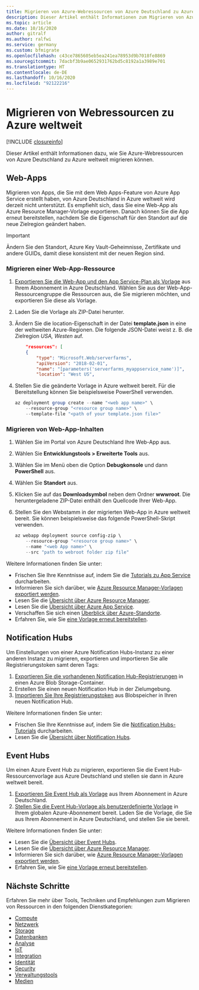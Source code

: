 ```yaml
---
title: Migrieren von Azure-Webressourcen von Azure Deutschland zu Azure weltweit
description: Dieser Artikel enthält Informationen zum Migrieren von Azure-Webressourcen von Azure Deutschland zu Azure weltweit.
ms.topic: article
ms.date: 10/16/2020
author: gitralf
ms.author: ralfwi
ms.service: germany
ms.custom: bfmigrate
ms.openlocfilehash: c43ce7865605eb5ea241ea78953d9b7018fe8869
ms.sourcegitcommit: 7dacbf3b9ae0652931762bd5c8192a1a3989e701
ms.translationtype: HT
ms.contentlocale: de-DE
ms.lasthandoff: 10/16/2020
ms.locfileid: "92122216"
---
```

# <a name="migrate-web-resources-to-global-azure"></a>Migrieren von Webressourcen zu Azure weltweit

[!INCLUDE [closureinfo](../../includes/germany-closure-info.md)]

Dieser Artikel enthält Informationen dazu, wie Sie Azure-Webressourcen von Azure Deutschland zu Azure weltweit migrieren können.

## <a name="web-apps"></a>Web-Apps

Migrieren von Apps, die Sie mit dem Web Apps-Feature von Azure App Service erstellt haben, von Azure Deutschland in Azure weltweit wird derzeit nicht unterstützt. Es empfiehlt sich, dass Sie eine Web-App als Azure Resource Manager-Vorlage exportieren. Danach können Sie die App erneut bereitstellen, nachdem Sie die Eigenschaft für den Standort auf die neue Zielregion geändert haben.

> [!IMPORTANT]
> Ändern Sie den Standort, Azure Key Vault-Geheimnisse, Zertifikate und andere GUIDs, damit diese konsistent mit der neuen Region sind.

### <a name="migrate-web-app-resource"></a>Migrieren einer Web-App-Ressource

1. [Exportieren Sie die Web-App und den App Service-Plan als Vorlage](../azure-resource-manager/templates/export-template-portal.md) aus Ihrem Abonnement in Azure Deutschland. Wählen Sie aus der Web-App-Ressourcengruppe die Ressourcen aus, die Sie migrieren möchten, und exportieren Sie diese als Vorlage.
1. Laden Sie die Vorlage als ZIP-Datei herunter. 
1. Ändern Sie die location-Eigenschaft in der Datei **template.json** in eine der weltweiten Azure-Regionen. Die folgende JSON-Datei weist z. B. die Zielregion *USA, Westen* auf.

    ```json
        "resources": [
        {
            "type": "Microsoft.Web/serverfarms",
            "apiVersion": "2018-02-01",
            "name": "[parameters('serverfarms_myappservice_name')]",
            "location": "West US",

    ```
1. Stellen Sie die geänderte Vorlage in Azure weltweit bereit. Für die Bereitstellung können Sie beispielsweise PowerShell verwenden.

    ```powershell
    az deployment group create --name "<web app name>" \
        --resource-group "<resource group name>" \
        --template-file "<path of your template.json file>"
    ```

### <a name="migrate-web-app-content"></a>Migrieren von Web-App-Inhalten

1. Wählen Sie im Portal von Azure Deutschland Ihre Web-App aus.
1. Wählen Sie **Entwicklungstools > Erweiterte Tools** aus.
1. Wählen Sie im Menü oben die Option **Debugkonsole** und dann **PowerShell** aus.
1. Wählen Sie **Standort** aus.
1. Klicken Sie auf das **Downloadsymbol** neben dem Ordner **wwwroot**. Die heruntergeladene ZIP-Datei enthält den Quellcode Ihrer Web-App.
1. Stellen Sie den Webstamm in der migrierten Web-App in Azure weltweit bereit. Sie können beispielsweise das folgende PowerShell-Skript verwenden.

    ``` powershell
    az webapp deployment source config-zip \
        --resource-group "<resource group name>" \
        --name "<web App name>" \
        --src "path to webroot folder zip file"
    ```

Weitere Informationen finden Sie unter:

- Frischen Sie Ihre Kenntnisse auf, indem Sie die [Tutorials zu App Service](https://docs.microsoft.com/azure/app-service/tutorial-dotnetcore-sqldb-app) durcharbeiten.
- Informieren Sie sich darüber, wie [Azure Resource Manager-Vorlagen exportiert werden](../azure-resource-manager/templates/export-template-portal.md).
- Lesen Sie die [Übersicht über Azure Resource Manager](../azure-resource-manager/management/overview.md).
- Lesen Sie die [Übersicht über Azure App Service](../app-service/overview.md).
- Verschaffen Sie sich einen [Überblick über Azure-Standorte](https://azure.microsoft.com/global-infrastructure/locations/).
- Erfahren Sie, wie Sie [eine Vorlage erneut bereitstellen](../azure-resource-manager/templates/deploy-powershell.md).

## <a name="notification-hubs"></a>Notification Hubs

Um Einstellungen von einer Azure Notification Hubs-Instanz zu einer anderen Instanz zu migrieren, exportieren und importieren Sie alle Registrierungstoken samt deren Tags:

1. [Exportieren Sie die vorhandenen Notification Hub-Registrierungen](/previous-versions/azure/azure-services/dn790624(v=azure.100)) in einen Azure Blob Storage-Container.
1. Erstellen Sie einen neuen Notification Hub in der Zielumgebung.
1. [Importieren Sie Ihre Registrierungstoken](/previous-versions/azure/azure-services/dn790624(v=azure.100)) aus Blobspeicher in Ihren neuen Notification Hub.

Weitere Informationen finden Sie unter:

- Frischen Sie Ihre Kenntnisse auf, indem Sie die [Notification Hubs-Tutorials](https://docs.microsoft.com/azure/notification-hubs/notification-hubs-android-push-notification-google-fcm-get-started) durcharbeiten.
- Lesen Sie die [Übersicht über Notification Hubs](../notification-hubs/notification-hubs-push-notification-overview.md).

## <a name="event-hubs"></a>Event Hubs

Um einen Azure Event Hub zu migrieren, exportieren Sie die Event Hub-Ressourcenvorlage aus Azure Deutschland und stellen sie dann in Azure weltweit bereit.

1. [Exportieren Sie Event Hub als Vorlage](../azure-resource-manager/templates/export-template-portal.md) aus Ihrem Abonnement in Azure Deutschland.
1. [Stellen Sie die Event Hub-Vorlage als benutzerdefinierte Vorlage](../azure-resource-manager/templates/deploy-portal.md#deploy-resources-from-custom-template) in Ihrem globalen Azure-Abonnement bereit. Laden Sie die Vorlage, die Sie aus Ihrem Abonnement in Azure Deutschland, und stellen Sie sie bereit.

Weitere Informationen finden Sie unter:

- Lesen Sie die [Übersicht über Event Hubs](../event-hubs/event-hubs-about.md).
- Lesen Sie die [Übersicht über Azure Resource Manager](../azure-resource-manager/management/overview.md).
- Informieren Sie sich darüber, wie [Azure Resource Manager-Vorlagen exportiert werden](../azure-resource-manager/templates/export-template-portal.md).
- Erfahren Sie, wie Sie [eine Vorlage erneut bereitstellen](../azure-resource-manager/templates/deploy-powershell.md).

## <a name="next-steps"></a>Nächste Schritte

Erfahren Sie mehr über Tools, Techniken und Empfehlungen zum Migrieren von Ressourcen in den folgenden Dienstkategorien:

- [Compute](./germany-migration-compute.md)
- [Netzwerk](./germany-migration-networking.md)
- [Storage](./germany-migration-storage.md)
- [Datenbanken](./germany-migration-databases.md)
- [Analyse](./germany-migration-analytics.md)
- [IoT](./germany-migration-iot.md)
- [Integration](./germany-migration-integration.md)
- [Identität](./germany-migration-identity.md)
- [Security](./germany-migration-security.md)
- [Verwaltungstools](./germany-migration-management-tools.md)
- [Medien](./germany-migration-media.md)
